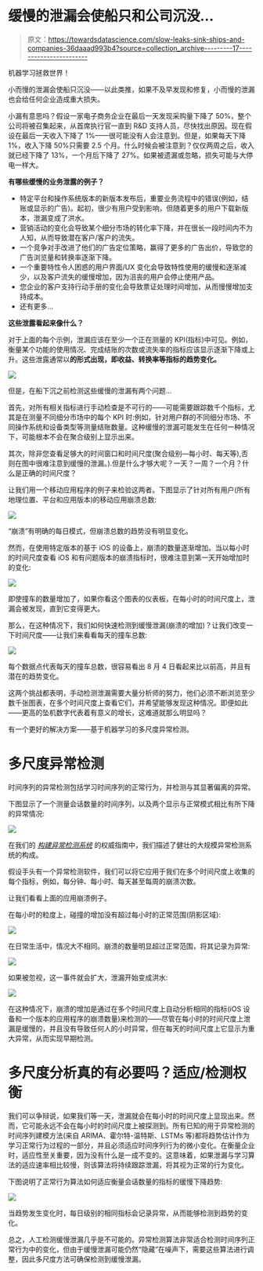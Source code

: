 # 缓慢的泄漏会使船只和公司沉没…

> 原文：<https://towardsdatascience.com/slow-leaks-sink-ships-and-companies-36daaad993b4?source=collection_archive---------17----------------------->

机器学习拯救世界！

小而慢的泄漏会使船只沉没——以此类推，如果不及早发现和修复，小而慢的泄漏也会给任何企业造成重大损失。

小漏有意思吗？假设一家电子商务企业在最后一天发现采购量下降了 50%，整个公司将被召集起来，从首席执行官一直到 R&D 支持人员，尽快找出原因。现在假设在最后一天收入下降了 1%——很可能没有人会注意到。但是，如果每天下降 1%，收入下降 50%只需要 2.5 个月。什么时候会被注意到？仅仅两周之后，收入就已经下降了 13%，一个月后下降了 27%。如果被遗漏或忽略，损失可能与大停电一样大。

**有哪些缓慢的业务泄露的例子？**

*   特定平台和操作系统版本的新版本发布后，重要业务流程中的错误(例如，结账或显示的广告)。起初，很少有用户受到影响，但随着更多的用户下载新版本，泄漏变成了洪水。
*   营销活动的变化会导致某个细分市场的转化率下降，并在很长一段时间内不为人知，从而导致潜在客户/客户的流失。
*   一个竞争对手改进了他们的广告定位策略，赢得了更多的广告出价，导致您的广告浏览量和转换率逐渐下降。
*   一个重要特性令人困惑的用户界面/UX 变化会导致特性使用的缓慢和逐渐减少，以及客户流失的缓慢增加，因为沮丧的用户会停止使用产品。
*   您企业的客户支持行动手册的变化会导致票证处理时间增加，从而慢慢增加支持成本。
*   还有更多…

**这些泄露看起来像什么？**

对于上面的每个示例，泄漏应该在至少一个正在测量的 KPI(指标)中可见。例如，衡量某个功能的使用情况、完成结账的次数或流失率的指标应该显示逐渐下降或上升。这些泄露通常以**的形式出现，即收益、转换率等指标的趋势变化。**

![](img/44b155721cd243e00ccacb9e8ab0b832.png)

但是，在船下沉之前检测这些缓慢的泄漏有两个问题…

首先，对所有相关指标进行手动检查是不可行的——可能需要跟踪数千个指标，尤其是在测量不同细分市场中的每个 KPI 时:例如，针对用户群的不同细分市场、不同操作系统和设备类型等测量结账数量。这种缓慢的泄漏可能发生在任何一种情况下，可能根本不会在聚合级别上显示出来。

其次，除非您查看足够大的时间窗口和时间尺度(聚合级别—每小时、每天等),否则在图中很难注意到缓慢的泄漏。).但是什么才够大呢？一天？一周？一个月？什么是正确的时间尺度？

让我们用一个移动应用程序的例子来检验这两者。下图显示了针对所有用户(所有地理位置、平台和应用版本)的移动应用崩溃总数:

![](img/c259e79cea94a1be9f72b71c04d7c738.png)

“崩溃”有明确的每日模式，但崩溃总数的趋势没有明显变化。

然而，在使用特定版本的基于 iOS 的设备上，崩溃的数量逐渐增加。当以每小时的时间尺度查看 iOS 和有问题版本的崩溃指标时，很难注意到第一天开始增加时的变化:

![](img/6a5d9dd8dd89580207084a542702eaf4.png)

即使撞车的数量增加了，如果你看这个图表的仪表板，在每小时的时间尺度上，泄漏会被发现，直到它变得更大。

那么，在这种情况下，我们如何快速检测到缓慢泄漏(崩溃的增加)？让我们改变一下时间尺度——让我们来看看每天的撞车总数:

![](img/f2aa43ccde4e5b5fcc2f79a6a5d6966b.png)

每个数据点代表每天的撞车总数，很容易看出 8 月 4 日看起来比以前高，并且有潜在的趋势变化。

这两个挑战都表明，手动检测泄漏需要大量分析师的努力，他们必须不断浏览至少数千张图表，在多个时间尺度上查看它们，并希望能够发现这种情况。即便如此——更高的坠机数字代表着有意义的增长，这难道就那么明显吗？

有一个更好的解决方案——基于机器学习的多尺度异常检测。

# 多尺度异常检测

时间序列的异常检测包括学习时间序列的正常行为，并检测与其显著偏离的异常。

下图显示了一个测量会话数量的时间序列，以及两个显示与正常模式相比有所下降的异常情况:

![](img/1c4a41f59555d5eedad21606c80cfdc6.png)

在我们的 [*构建异常检测系统*](https://go.anodot.com/building-large-scale-wp-part-1) 的权威指南中，我们描述了健壮的大规模异常检测系统的构成。

假设手头有一个异常检测软件，我们可以将它应用于我们在多个时间尺度上收集的每个指标，例如，每分钟、每小时、每天甚至每周的崩溃次数。

让我们看看上面的应用崩溃例子。

在每小时的粒度上，碰撞的增加没有超过每小时的正常范围(阴影区域):

![](img/5aa5708c942622259dd86d43f616d923.png)

在日常生活中，情况大不相同。崩溃的数量明显超过正常范围，将其记录为异常:

![](img/a9e70b3d01008359dc1f08efd565a2eb.png)

如果被忽视，这一事件就会扩大，泄漏开始变成洪水:

![](img/698e55b175b898099e33fc3278a2b489.png)

在这种情况下，崩溃的增加是通过在多个时间尺度上自动分析相同的指标(iOS 设备和一个版本的应用程序的崩溃数量)来检测的——尽管在每小时的时间尺度上泄漏是缓慢的，并且没有导致任何人的小时异常，但在每天的时间尺度上它显示为重大异常，从而实现早期检测。

# 多尺度分析真的有必要吗？适应/检测权衡

我们可以争辩说，如果我们等一天，泄漏就会在每小时的时间尺度上显现出来。然而，它可能永远不会在每小时的时间尺度上被探测到。所有已知的用于异常检测的时间序列建模方法(来自 ARIMA、霍尔特-温特斯、LSTMs 等)都将趋势估计作为学习正常行为过程的一部分，并且必须适应时间序列行为的微小变化。在衡量企业时，适应性至关重要，因为没有什么是一成不变的。这意味着，如果泄漏与学习算法的适应速率相比较慢，则该算法将持续跟踪泄漏，将其视为正常的行为变化。

下图说明了正常行为算法如何适应衡量会话数量的指标的缓慢下降趋势:

![](img/5bec94c3d4855b28595675f09d9c7e02.png)

当趋势发生变化时，每日级别的相同指标会记录异常，从而能够检测到趋势的变化。

总之，人工检测缓慢泄漏几乎是不可能的。异常检测算法非常适合检测时间序列正常行为中的变化，但由于缓慢泄漏可能仍然“隐藏”在噪声下，需要这些算法进行调整，因此多尺度方法可确保检测到缓慢泄漏。